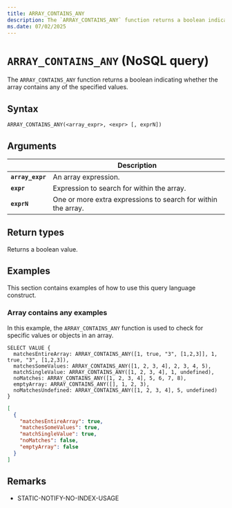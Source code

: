 ```yaml
---
title: ARRAY_CONTAINS_ANY
description: The `ARRAY_CONTAINS_ANY` function returns a boolean indicating whether the array contains any of the specified values.
ms.date: 07/02/2025
---
```


# `ARRAY_CONTAINS_ANY` (NoSQL query)

The `ARRAY_CONTAINS_ANY` function returns a boolean indicating whether the array contains any of the specified values.

## Syntax

```nosql
ARRAY_CONTAINS_ANY(<array_expr>, <expr> [, exprN])
```

## Arguments

| | Description |
| --- | --- |
| **`array_expr`** | An array expression. |
| **`expr`** | Expression to search for within the array. |
| **`exprN`** | One or more extra expressions to search for within the array. |

## Return types

Returns a boolean value.

## Examples

This section contains examples of how to use this query language construct.

### Array contains any examples

In this example, the `ARRAY_CONTAINS_ANY` function is used to check for specific values or objects in an array.

```nosql
SELECT VALUE {
  matchesEntireArray: ARRAY_CONTAINS_ANY([1, true, "3", [1,2,3]], 1, true, "3", [1,2,3]),
  matchesSomeValues: ARRAY_CONTAINS_ANY([1, 2, 3, 4], 2, 3, 4, 5),
  matchSingleValue: ARRAY_CONTAINS_ANY([1, 2, 3, 4], 1, undefined),
  noMatches: ARRAY_CONTAINS_ANY([1, 2, 3, 4], 5, 6, 7, 8),
  emptyArray: ARRAY_CONTAINS_ANY([], 1, 2, 3),
  noMatchesUndefined: ARRAY_CONTAINS_ANY([1, 2, 3, 4], 5, undefined)
}
```

```json
[
  {
    "matchesEntireArray": true,
    "matchesSomeValues": true,
    "matchSingleValue": true,
    "noMatches": false,
    "emptyArray": false
  }
]
```

## Remarks

- STATIC-NOTIFY-NO-INDEX-USAGE

